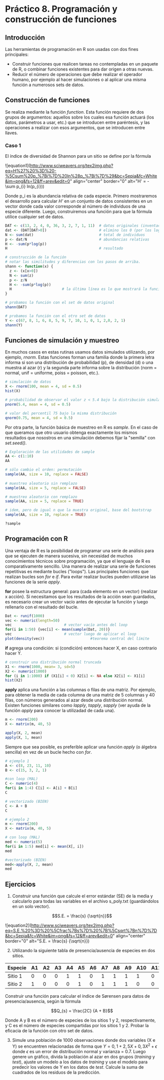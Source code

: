 # Práctico 8. Programación y construcción de funciones

## Introducción

Las herramientas de programación en R son usadas con dos fines principales:   
* Construir funciones que realicen tareas no contempladas en un paquete de R, o combinar funciones existentes para dar origen a otras nuevas.   
* Reducir el número de operaciones que debe realizar el operador humano, por ejemplo al hacer simulaciones o al aplicar una misma función a numerosos sets de datos.   

## Construcción de funciones

Se realiza mediante la función *function*. Esta función requiere de dos grupos de argumentos: aquellos sobre los cuales esa función actuará (los datos, parámetros a usar, etc.) que se introducen entre paréntesis, y las operaciones a realizar con esos argumentos, que se introducen entre llaves.   

### Caso 1
El índice de diversidad de Shannon para un sitio se define por la fórmula   

![equation1](http://www.sciweavers.org/tex2img.php?eq=H%27%20%3D%20-%5Csum%20p_%7Bi%7D%20ln%28p_%7Bi%7D%29&bc=Sepia&fc=White&im=png&fs=12&ff=arev&edit=0" align="center" border="0" alt="H' = -\sum p_{i} ln(p_{i}))

Donde p_i es la abundancia relativa de cada especie.
Primero mostraremos el desarrollo para calcular *H'* en un conjunto de datos consistentes en un vector donde cada valor corresponde al número de individuos de una especie diferente. Luego, construiremos una función para que la fórmula utilice cualquier set de datos.  

```R
DAT <- c(13, 2, 4, 0, 36, 3, 2, 7, 1, 11)  # datos originales (inventados)
dat <- (DAT[DAT>0])                        # elimino los 0 (por los log)
N <- sum(dat)                              # total de individuos
p <- dat/N                                 # abundancias relativas
H <- -sum(p*log(p))
H                                          # resultado

# construcción de la función 
# notar las similitudes y diferencias con los pasos de arriba.
shann <- function(x) {
  z <- (x[x>0])
  N <- sum(z)
  p <- z/N
  H <- -sum(p*log(p))
  H                       # la última línea es lo que mostrará la función
}	

# probamos la función con el set de datos original
shann(DAT)

# probamos la función con el otro set de datos
Y <- c(67, 8, 1, 6, 8, 5, 9, 7, 10, 1, 0, 1, 2,0, 2, 1)
shann(Y)
```

## Funciones de simulación y muestreo

En muchos casos en estas rutinas usamos datos simulados utilizando, por ejemplo, *rnorm*. Estas funciones forman una familia donde la primera letra informa si son una distribución de probabilidad (p), de densidad (d) o una muestra al azar (r) y la segunda parte informa sobre la distribución (norm = normal, unif = uniforme, poiss = poisson, etc.).   

```R
# simulación de datos
X <- rnorm(100, mean = 4, sd = 0.5)
hist(X)

# probabilidad de observar el valor z < 5.4 bajo la distribución simulada arriba
pnorm(5.4, mean = 4, sd = 0.5)

# valor del percentil 75 bajo la misma distribución
qnorm(0.75, mean = 4, sd = 0.5)
```

Por otra parte, la función básica de muestreo en R es *sample*. En el caso de que queramos que otro usuario obtenga exactamente los mismos resultados que nosostros en una simulación debemos fijar la "semilla" con *set.seed()*.   

```R
# Exploración de las utilidades de sample
AA <- c(1:10)
AA

# sólo cambio el orden: permutación
sample(AA, size = 10, replace = FALSE) 
  
# muestreo aleatorio sin remplazo
sample(AA, size = 5, replace = FALSE)

# muestreo aleatorio con remplazo
sample(AA, size = 5, replace = TRUE) 

# idem, pero de igual n que la muestra original, base del bootstrap
sample(AA, size = 10, replace = TRUE) 

?sample	
```

## Programación con R

Una ventaja de R es la posibilidad de programar una serie de análisis para que se ejecuten de manera sucesiva, sin necesidad de muchos conocimientos técnicos sobre programación, ya que el lenguaje de R es comparativamente sencillo. Una manera de realizar una serie de funciones repetitivas es mediante bucles ("loops"). Las principales funciones que realizan bucles son *for* e *if*. Para evitar realizar bucles pueden utilizarse las funciones de la serie *apply*.    

**for**  posee la estructura general: para (cada elemento en un vector) {realizar x acción}. 
Si necesitamos que los resultados de la acción sean guardados, es necesario crear un vector vacío antes de ejecutar la función y luego rellenarlo con el resultado del bucle.   

```R
Dat <- runif(1000)
vec <- numeric(length=50)
vec					       # vector vacío antes del loop
for(i in 1:50) {vec[i] <- mean(sample(Dat, 20))} 
vec					       # vector luego de aplicar el loop
plot(density(vec))		               #teorema central del límite
```

**if** agrega una condición: si (condición) entonces hacer X, en caso contrario hacer Y.   
```R
# construir una distribución normal truncada
X1 <- rnorm(1000, mean= 3, sd=5)
X2 <- numeric(1000)
for (i in 1:1000) if (X1[i] < 0) X2[i] <- NA else X2[i] <- X1[i]
hist(X2)
```

**apply** aplica una función a las columnas o filas de una matriz. Por ejemplo, para obtener la media de cada columna de una matriz de 5 columnas y 40 filas, con números generados al azar desde una distribución normal. Existen funciones similares como *lapply*, *tapply*, *sapply* (ver ayuda de la función *apply* para conocer la utilizadad de cada una).  

```R
m <- rnorm(200)
X <- matrix(m, 40, 5)

apply(X, 2, mean)
apply(X, 1, mean)
```

Siempre que sea posible, es preferible aplicar una función *apply* (o álgebra sencilla) en vez de un bucle hecho con *for*.   

```R
# ejemplo 1
A <- c(8, 23, 11, 10)
B <- c(15, 3, 2, 1)

#con loop (MAL)
C <- numeric(4)
for(i in 1:4) C[i] <- A[i] + B[i]
C

# vectorizado (BIEN)
C <- A + B
C

# ejemplo 2
m <- rnorm(200)
X <- matrix(m, 40, 5)

# con loop (MAL)
med <- numeric(5)
for(i in 1:5) med[i] <- mean(X[, i])
med

#vectorizado (BIEN)
med<-apply(X, 2, mean)
med
```

## Ejercicios

1. Construir una función que calcule el error estándar (SE) de la media y calcularlo para todas las variables en el archivo s_poly.txt (guardándolos en un solo vector).   

$$S.E. = \frac{s} {\sqrt{n}}$$   

![equation2](http://www.sciweavers.org/tex2img.php?eq=S.E.%20%3D%20%5Cfrac%7Bs%7D%20%7B%5Csqrt%7Bn%7D%7D&bc=Sepia&fc=White&im=png&fs=12&ff=arev&edit=0" align="center" border="0" alt="S.E. = \frac{s} {\sqrt{n}})

2. Utilizando la siguiente tabla de presencia/ausencia de especies en dos sitios.

Especie | A1  | A2  | A3  | A4  | A5  | A6  | A7  | A8  | A9  | A10 | A11 | A12 | A13 | A14 | A15 |
------- | --- | --- | --- | --- | --- | --- | --- | --- | --- | --- | --- | --- | --- | --- | --- |
Sitio 1 |   0 |   0 |   0 |   1 |   1 |   0 |   1 |   1 |   1 |   1 |   0 |   0 |   0 |   1 |   1 |
Sitio 2 |   1 |   0 |   0 |   0 |   1 |   0 |   1 |   1 |   1 |   0 |   0 |   0 |   0 |   0 |   1 |    

 
Construir una función para calcular el índice de Sørensen para datos de presencia/ausencia, según la fórmula 

$$Q_{s} = \frac{2C} {A + B}$$  

Donde A y B es el número de especies de los sitios 1 y 2, respectivamente, y C es el número de especies compartidas por los sitios 1 y 2. Probar la eficacia de la función con otro set de datos.

3. Simule una población de 1000 observaciones donde dos variables (X e Y) se encuentren relacionadas de forma que $Y = 0,1 + 2,5 X + 0,3 X^2 + \epsilon$ donde $\epsilon$ es un error de distribución normal y varianza = 0.7. Luego genere un gráfico, divida la población al azar en dos grupos (*training* y *test*), ajuste un modelo a los datos de *training* y use el modelo para predecir los valores de Y en los datos de *test*. Calcule la suma de cuadrados de los residuos de la predicción.
